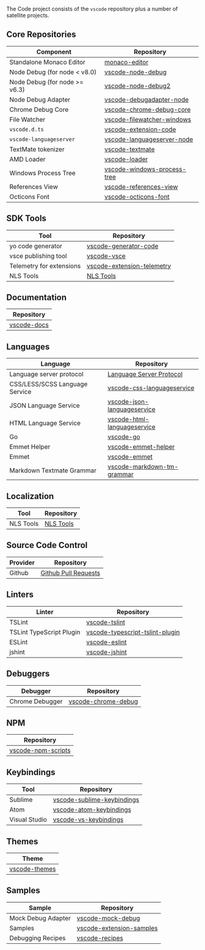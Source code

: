 The Code project consists of the `vscode` repository plus a number of satellite projects.

## Core Repositories
|Component|Repository|
|---|---|
|Standalone Monaco Editor|[monaco-editor](https://github.com/Microsoft/monaco-editor)|
|Node Debug (for node < v8.0)|[vscode-node-debug](https://github.com/microsoft/vscode-node-debug)|
|Node Debug (for node >= v6.3)|[vscode-node-debug2](https://github.com/microsoft/vscode-node-debug2)|
|Node Debug Adapter |[vscode-debugadapter-node](https://github.com/Microsoft/vscode-debugadapter-node)|
|Chrome Debug Core| [vscode-chrome-debug-core](https://github.com/Microsoft/vscode-chrome-debug-core)|
|File Watcher|[vscode-filewatcher-windows](https://github.com/microsoft/vscode-filewatcher-windows)|
|`vscode.d.ts`|[vscode-extension-code](https://github.com/microsoft/vscode-extension-vscode)|
|`vscode-languageserver`|[vscode-languageserver-node](https://github.com/microsoft/vscode-languageserver-node)|
|TextMate tokenizer|[vscode-textmate](https://github.com/microsoft/vscode-textmate)|
|AMD Loader|[vscode-loader](https://github.com/microsoft/vscode-loader)|
|Windows Process Tree|[vscode-windows-process-tree](https://github.com/microsoft/vscode-windows-process-tree)|
|References View|[vscode-references-view](https://github.com/microsoft/vscode-references-view)|
|Octicons Font|[vscode-octicons-font](https://github.com/microsoft/vscode-octicons-font)|

## SDK Tools
|Tool|Repository|
|---|---|
|yo code generator|[vscode-generator-code](https://github.com/microsoft/vscode-generator-code)|
|vsce publishing tool|[vscode-vsce](https://github.com/microsoft/vscode-vsce)|
|Telemetry for extensions|[vscode-extension-telemetry](https://github.com/Microsoft/vscode-extension-telemetry)|
|NLS Tools|[NLS Tools](https://github.com/Microsoft/vscode-nls)

## Documentation
|Repository|
|---|
|[vscode-docs](https://github.com/microsoft/vscode-docs)|
 
## Languages
|Language|Repository|
|---|---|
|Language server protocol|[Language Server Protocol](https://github.com/Microsoft/language-server-protocol)
|CSS/LESS/SCSS Language Service|[vscode-css-languageservice](https://github.com/microsoft/vscode-css-languageservice)|
|JSON Language Service|[vscode-json-languageservice](https://github.com/microsoft/vscode-json-languageservice)|
|HTML Language Service|[vscode-html-languageservice](https://github.com/microsoft/vscode-html-languageservice)|
|Go|[vscode-go](https://github.com/microsoft/vscode-go)|
|Emmet Helper|[vscode-emmet-helper](https://github.com/Microsoft/vscode-emmet-helper)|
|Emmet|[vscode-emmet](https://github.com/Microsoft/vscode-emmet)|
|Markdown Textmate Grammar|[vscode-markdown-tm-grammar](https://github.com/Microsoft/vscode-markdown-tm-grammar)|

## Localization
|Tool|Repository|
|---|---|
|NLS Tools|[NLS Tools](https://github.com/Microsoft/vscode-nls-dev)

## Source Code Control
|Provider|Repository|
|---|---|
|Github|[Github Pull Requests](https://github.com/Microsoft/vscode-pull-request-github)

## Linters
|Linter|Repository|
|---|---|
|TSLint	|[vscode-tslint](https://github.com/microsoft/vscode-tslint)|
|TSLint TypeScript Plugin	|[vscode-typescript-tslint-plugin](https://github.com/Microsoft/vscode-typescript-tslint-plugin)|
|ESLint	|[vscode-eslint](https://github.com/microsoft/vscode-eslint)|
|jshint |[vscode-jshint](https://github.com/Microsoft/vscode-jshint)|

## Debuggers
|Debugger|Repository|
|---|---|
|Chrome Debugger |[vscode-chrome-debug](https://github.com/Microsoft/vscode-chrome-debug)|

## NPM
|Repository|
|---|
|[vscode-npm-scripts](https://github.com/Microsoft/vscode-npm-scripts)

## Keybindings
|Tool|Repository|
|---|---|
|Sublime |[vscode-sublime-keybindings](https://github.com/Microsoft/vscode-sublime-keybindings)|
|Atom |[vscode-atom-keybindings](https://github.com/Microsoft/vscode-atom-keybindings)|
|Visual Studio |[vscode-vs-keybindings](https://github.com/Microsoft/vscode-vs-keybindings)|

## Themes
|Theme|
|---|
|[vscode-themes](https://github.com/microsoft/vscode-themes)

## Samples
|Sample|Repository|
|---|---|
|Mock Debug Adapter|[vscode-mock-debug](https://github.com/microsoft/vscode-mock-debug)|
|Samples|[vscode-extension-samples](https://github.com/microsoft/vscode-extension-samples)|
|Debugging Recipes|[vscode-recipes](https://github.com/Microsoft/vscode-recipes)|

